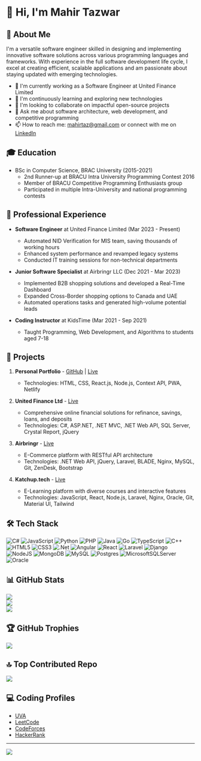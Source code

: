 # 👋 Hi, I'm Mahir Tazwar

## 💫 About Me
I'm a versatile software engineer skilled in designing and implementing innovative software solutions across various programming languages and frameworks. With experience in the full software development life cycle, I excel at creating efficient, scalable applications and am passionate about staying updated with emerging technologies.

- 🔭 I'm currently working as a Software Engineer at United Finance Limited
- 🌱 I'm continuously learning and exploring new technologies
- 👯 I'm looking to collaborate on impactful open-source projects
- 💬 Ask me about software architecture, web development, and competitive programming
- 📫 How to reach me: mahirtaz@gmail.com or connect with me on [LinkedIn](https://linkedin.com/in/mahirtaz)

## 🎓 Education
- BSc in Computer Science, BRAC University (2015-2021)
  - 2nd Runner-up at BRACU Intra University Programming Contest 2016
  - Member of BRACU Competitive Programming Enthusiasts group
  - Participated in multiple Intra-University and national programming contests

## 💼 Professional Experience
- **Software Engineer** at United Finance Limited (Mar 2023 - Present)
  - Automated NID Verification for MIS team, saving thousands of working hours
  - Enhanced system performance and revamped legacy systems
  - Conducted IT training sessions for non-technical departments

- **Junior Software Specialist** at Airbringr LLC (Dec 2021 - Mar 2023)
  - Implemented B2B shopping solutions and developed a Real-Time Dashboard
  - Expanded Cross-Border shopping options to Canada and UAE
  - Automated operations tasks and generated high-volume potential leads

- **Coding Instructor** at KidsTime (Mar 2021 - Sep 2021)
  - Taught Programming, Web Development, and Algorithms to students aged 7-18

## 🚀 Projects
1. **Personal Portfolio** - [GitHub](https://github.com/mtaz337/Portfolio---React) | [Live](https://mahirtaz.netlify.app/)
   - Technologies: HTML, CSS, React.js, Node.js, Context API, PWA, Netlify

2. **United Finance Ltd** - [Live](https://www.unitedfinance.com.bd/)
   - Comprehensive online financial solutions for refinance, savings, loans, and deposits
   - Technologies: C#, ASP.NET, .NET MVC, .NET Web API, SQL Server, Crystal Report, jQuery

3. **Airbringr** - [Live](https://airbringr.com/)
   - E-Commerce platform with RESTful API architecture
   - Technologies: .NET Web API, jQuery, Laravel, BLADE, Nginx, MySQL, Git, ZenDesk, Bootstrap

4. **Katchup.tech** - [Live](http://katchup.tech/)
   - E-Learning platform with diverse courses and interactive features
   - Technologies: JavaScript, React, Node.js, Laravel, Nginx, Oracle, Git, Material UI, Tailwind

## 🛠 Tech Stack
![C#](https://img.shields.io/badge/c%23-%23239120.svg?style=for-the-badge&logo=csharp&logoColor=white) ![JavaScript](https://img.shields.io/badge/javascript-%23323330.svg?style=for-the-badge&logo=javascript&logoColor=%23F7DF1E) ![Python](https://img.shields.io/badge/python-3670A0?style=for-the-badge&logo=python&logoColor=ffdd54) ![PHP](https://img.shields.io/badge/php-%23777BB4.svg?style=for-the-badge&logo=php&logoColor=white) ![Java](https://img.shields.io/badge/java-%23ED8B00.svg?style=for-the-badge&logo=openjdk&logoColor=white) ![Go](https://img.shields.io/badge/go-%2300ADD8.svg?style=for-the-badge&logo=go&logoColor=white) ![TypeScript](https://img.shields.io/badge/typescript-%23007ACC.svg?style=for-the-badge&logo=typescript&logoColor=white) ![C++](https://img.shields.io/badge/c++-%2300599C.svg?style=for-the-badge&logo=c%2B%2B&logoColor=white) ![HTML5](https://img.shields.io/badge/html5-%23E34F26.svg?style=for-the-badge&logo=html5&logoColor=white) ![CSS3](https://img.shields.io/badge/css3-%231572B6.svg?style=for-the-badge&logo=css3&logoColor=white) ![.Net](https://img.shields.io/badge/.NET-5C2D91?style=for-the-badge&logo=.net&logoColor=white) ![Angular](https://img.shields.io/badge/angular-%23DD0031.svg?style=for-the-badge&logo=angular&logoColor=white) ![React](https://img.shields.io/badge/react-%2320232a.svg?style=for-the-badge&logo=react&logoColor=%2361DAFB) ![Laravel](https://img.shields.io/badge/laravel-%23FF2D20.svg?style=for-the-badge&logo=laravel&logoColor=white) ![Django](https://img.shields.io/badge/django-%23092E20.svg?style=for-the-badge&logo=django&logoColor=white) ![NodeJS](https://img.shields.io/badge/node.js-6DA55F?style=for-the-badge&logo=node.js&logoColor=white) ![MongoDB](https://img.shields.io/badge/MongoDB-%234ea94b.svg?style=for-the-badge&logo=mongodb&logoColor=white) ![MySQL](https://img.shields.io/badge/mysql-4479A1.svg?style=for-the-badge&logo=mysql&logoColor=white) ![Postgres](https://img.shields.io/badge/postgres-%23316192.svg?style=for-the-badge&logo=postgresql&logoColor=white) ![MicrosoftSQLServer](https://img.shields.io/badge/Microsoft%20SQL%20Server-CC2927?style=for-the-badge&logo=microsoft%20sql%20server&logoColor=white) ![Oracle](https://img.shields.io/badge/Oracle-F80000?style=for-the-badge&logo=oracle&logoColor=white)

## 📊 GitHub Stats
![](https://github-readme-stats.vercel.app/api?username=mtaz337&theme=dark&hide_border=false&include_all_commits=true&count_private=false)<br/>
![](https://github-readme-streak-stats.herokuapp.com/?user=mtaz337&theme=dark&hide_border=false)<br/>
![](https://github-readme-stats.vercel.app/api/top-langs/?username=mtaz337&theme=dark&hide_border=false&include_all_commits=true&count_private=false&layout=compact)

## 🏆 GitHub Trophies
![](https://github-profile-trophy.vercel.app/?username=mtaz337&theme=radical&no-frame=true&no-bg=false&margin-w=4)

## 🔝 Top Contributed Repo
![](https://github-contributor-stats.vercel.app/api?username=mtaz337&limit=5&theme=dark&combine_all_yearly_contributions=true)

## 💻 Coding Profiles
- [UVA](https://uhunt.onlinejudge.org/id/808215)
- [LeetCode](https://leetcode.com/u/mahirtaz/)
- [CodeForces](https://codeforces.com/profile/mtaz)
- [HackerRank](https://www.hackerrank.com/profile/m_taz)

---
[![](https://visitcount.itsvg.in/api?id=mtaz337&icon=0&color=0)](https://visitcount.itsvg.in)

<!-- Proudly created with GPRM ( https://gprm.itsvg.in ) -->
